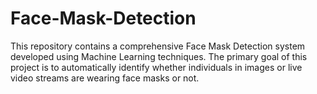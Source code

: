 # Face-Mask-Detection
This repository contains a comprehensive Face Mask Detection system developed using Machine Learning techniques. The primary goal of this project is to automatically identify whether individuals in images or live video streams are wearing face masks or not.
